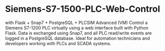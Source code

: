 # Siemens-S7-1500-PLC-Web-Control
with Flask + Snap7 + PostgreSQL + PLCSIM Advanced (VM) Control a Siemens S7-1200 PLC virtually using a web interface built with Python Flask. Data is exchanged using Snap7, and all PLC read/write events are logged in a PostgreSQL database. Ideal for automation technicians and developers working with PLCs and SCADA systems.
